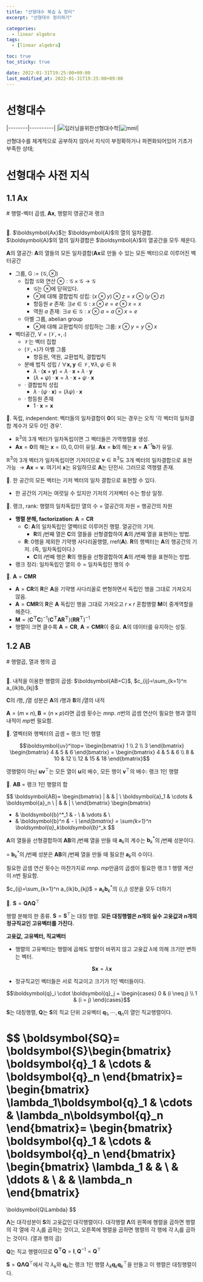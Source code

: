 ```yaml
---
title: "선형대수 복습 & 정리"
excerpt: "선형대수 정리하기"

categories:
  - linear algebra
tags:
  - [linear algebra]

toc: true
toc_sticky: true

date: 2022-01-31T19:25:00+09:00
last_modified_at: 2022-01-31T19:25:00+09:00
---
```


# 선형대수

|--------|----------|
|![딥러닝을위한선형대수학](https://www.hanbit.co.kr/data/books/B9479195027_m.jpg)|![mml](https://mml-book.github.io/static/images/mml-book-cover.jpg)|

선형대수를 체계적으로 공부하지 않아서 지식이 부정확하거나 파편화되어있어 기초가 부족한 상태;

# 선형대수 사전 지식

## 1.1 $\boldsymbol{Ax}$

\# 행렬-벡터 곱셈, $\boldsymbol{Ax}$, 행렬의 영공간과 랭크

<br>
🌝. $\boldsymbol{Ax}$는 $\boldsymbol{A}$의 열의 일차결합. $\boldsymbol{A}$의 열의 일차결합은 $\boldsymbol{A}$의 열공간을 모두 채운다.

$\boldsymbol{A}$의 열공간: $\boldsymbol{A}$의 열들의 모든 일차결합($\boldsymbol{Ax}$로 만들 수 있는 모든 벡터)으로 이루어진 벡터공간

* 그룹, $\mathrm{G}:=(\mathcal{G}, \otimes)$
  * 집합 $\mathcal{G}$와 연산 $\otimes:\mathcal{G}\times\mathcal{G}\rightarrow\mathcal{G}$
    * $\mathcal{G}$는 $\otimes$에 닫혀있다.
    * $\otimes$에 대해 결합법칙 성립: $(x\otimes y)\otimes z = x \otimes (y\otimes z)$
    * 항등원 $e$ 존재: $\exists e \in \mathcal{G}: x\otimes e = e\otimes x = x$
    * 역원 $a$ 존재: $\exists a \in \mathcal{G}: x\otimes a = a\otimes x = e$
  * 아벨 그룹, abelian group
    * $\otimes$에 대해 교환법칙이 성립하는 그룹: $x\otimes y = y\otimes x$
* 벡터공간, $\mathrm{V}=(\mathcal{V}, +, \cdot)$
  * $\mathcal{V}$는 벡터 집합
  * $(\mathcal{V}, +)$가 아벨 그룹
    * 항등원, 역원, 교환법칙, 결합법칙
  * 분배 법칙 성립 / $\forall\boldsymbol{x,y}\in\mathcal{V}, \forall\lambda,\psi\in\mathbb{R}$
    * $\lambda\cdot(\boldsymbol{x}+\boldsymbol{y}) = \lambda\cdot\boldsymbol{x}+\lambda\cdot\boldsymbol{y}$
    * $(\lambda+\psi)\cdot\boldsymbol{x}=\lambda\cdot\boldsymbol{x}+\psi\cdot\boldsymbol{x}$
  * $\cdot$ 결합법칙 성립
    * $\lambda\cdot(\psi\cdot\boldsymbol{x})=(\lambda\psi)\cdot\boldsymbol{x}$
  * $\cdot$ 항등원 존재
    * $1\cdot \boldsymbol{x}=\boldsymbol{x}$

🌝. 독립, independent: 벡터들의 일차결합이 $\boldsymbol{0}$이 되는 경우는 오직 '각 벡터의 일차결합 계수가 모두 0인 경우'.
* $\mathbb{R}^3$의 3개 벡터가 일차독립이면 그 벡터들은 가역행렬을 생성.
* $\boldsymbol{Ax}=\boldsymbol{0}$의 해는 $\boldsymbol{x}=(0, 0, 0)$이 유일. $\boldsymbol{Ax}=\boldsymbol{b}$의 해는 $\boldsymbol{x}=\boldsymbol{A}^{-1}\boldsymbol{b}$가 유일.

$\mathbb{R}^3$의 3개 벡터가 일차독립이면 기저이므로 $\boldsymbol{v}\in\mathbb{R}^3$도 3개 벡터의 일차결합으로 표현 가능 $\rightarrow \boldsymbol{Ax}=\boldsymbol{v}$. 여기서 $\boldsymbol{x}$는 유일하므로 $\boldsymbol{A}$는 단전사. 그러므로 역행렬 존재.

🌝. 한 공간의 모든 벡터는 기저 벡터의 일차 결합으로 표현할 수 있다.

* 한 공간의 기저는 여럿일 수 있지만 기저의 기저벡터 수는 항상 일정.

🌝. 랭크, rank: 행렬의 일차독립인 열의 수 = 열공간의 차원 = 행공간의 차원

* **행렬 분해, factorization**: $\boldsymbol{A}=\boldsymbol{CR}$
  * $\boldsymbol{C}$: $\boldsymbol{A}$의 일차독립인 열벡터로 이루어진 행렬. 열공간의 기저.
    * $\boldsymbol{R}$의 $j$번째 열은 $\boldsymbol{C}$의 열들을 선형결합하여 $\boldsymbol{A}$의 $j$번째 열을 표현하는 방법.
  * $\boldsymbol{R}$: 0행을 제외한 기약행 사다리꼴행렬, $\mathrm{rref}(\boldsymbol{A})$. $\boldsymbol{R}$의 행벡터는 $\boldsymbol{A}$의 행공간의 기저. (즉, 일차독립이다.)
    * $\boldsymbol{C}$의 $i$번째 행은 $\boldsymbol{R}$의 행들을 선형결합하여 $\boldsymbol{A}$의 $i$번째 행을 표현하는 방법.
* 랭크 정리: 일차독립인 열의 수 = 일차독립인 행의 수

🌝. $\boldsymbol{A}=\boldsymbol{CMR}$

* $\boldsymbol{A}=\boldsymbol{CR}$의 $\boldsymbol{R}$은 $\boldsymbol{A}$을 기약행 사다리꼴로 변형하면서 독립인 행을 그대로 가져오지 않음. 
* $\boldsymbol{A}=\boldsymbol{CMR}$의 $\boldsymbol{R}$은 $\boldsymbol{A}$ 독립인 행을 그대로 가져오고 $r\times r$ 혼합행렬 $\boldsymbol{M}$이 중계역할을 해준다.
* $\boldsymbol{M}=(\boldsymbol{C^\top C})^{-1}(\boldsymbol{C^\top A R^\top})(\boldsymbol{RR^\top})^{-1}$
* 행렬이 크면 클수록 $\boldsymbol{A}=\boldsymbol{CR}$, $\boldsymbol{A}=\boldsymbol{CMR}$이 중요. $\boldsymbol{A}$의 데이터를 유지하는 성질.


## 1.2 $\boldsymbol{AB}$

\# 행렬곱, 열과 행의 곱

<br>
🌝. 내적을 이용한 행렬의 곱셈: $\boldsymbol{AB=C}$, $c_{ij}=\sum_{k=1}^n a_{ik}b_{kj}$

$\boldsymbol{C}$의 $i$행, $j$열 성분은 $\boldsymbol{A}$의 $i$행과 $\boldsymbol{B}$의 $j$열의 내적

$\boldsymbol{A}=(m\times n), \boldsymbol{B}=(n\times p)$라면 곱셈 횟수는 $mnp$.  $n$번의 곱셈 연산이 필요한 행과 열의 내적이 $mp$번 필요함.

🌝. 열벡터와 행벡터의 곱셈 = 랭크 1인 행렬

$$\boldsymbol{uv}^\top=
\begin{bmatrix} 1 \\ 2 \\ 3 \end{bmatrix}
\begin{bmatrix} 4 & 5 & 6 \end{bmatrix} =
\begin{bmatrix} 4 & 5 & 6 \\ 8 & 10 & 12 \\ 12 & 15 & 18 \end{bmatrix}$$

영행렬이 아닌 $\boldsymbol{uv}^\top$는 모든 열이 $\boldsymbol{u}$의 배수, 모든 행이 $\boldsymbol{v}^\top$의 배수: 랭크 1인 행렬

🌝. $\boldsymbol{AB}$ = 랭크 1인 행렬의 합

$$
\boldsymbol{AB}=
\begin{bmatrix}
  | & & | \\
  \boldsymbol{a}_1 & \cdots & \boldsymbol{a}_n \\
  | & & | \\
\end{bmatrix}
\begin{bmatrix}
  - & \boldsymbol{b}^*_1 & - \\
  & \vdots & \\
  - & \boldsymbol{b}^*_n & - \\
\end{bmatrix} =
\sum_{k=1}^n \boldsymbol{a}_k\boldsymbol{b}^*_k
$$

$\boldsymbol{A}$의 열들을 선형결합하여 $\boldsymbol{AB}$의 $j$번째 열을 만들 때 $\boldsymbol{a}_k$의 계수는 $\boldsymbol{b}^*_k$의 $j$번째 성분이다.

= $\boldsymbol{b}^*_k$의 $j$번째 성분은 $\boldsymbol{AB}$의 $j$번째 열을 만들 때 필요한 $\boldsymbol{a}_k$의 수이다.

필요한 곱셈 연산 횟수는 마찬가지로 $mnp$. $mp$만큼의 곱셈이 필요한 랭크 1 행렬 계산이 $n$번 필요함.

$c_{ij}=\sum_{k=1}^n a_{ik}b_{kj}$ = $\boldsymbol{a}_k\boldsymbol{b}^*_k$의 $(i, j)$ 성분을 모두 더하기

🌝. $\boldsymbol{S}=\boldsymbol{Q\Lambda Q}^\top$

행렬 분해의 한 종류. $\boldsymbol{S}=\boldsymbol{S}^\top$는 대칭 행렬. **모든 대칭행렬은 $n$개의 실수 고윳값과 $n$개의 정규직교인 고유벡터를 가진다.**

**고윳값, 고유벡터, 직교벡터**

* 행렬의 고유벡터는 행렬에 곱해도 방향이 바뀌지 않고 고윳값 $\lambda$에 의해 크기만 변하는 벡터.

$$\boldsymbol{Sx} = \lambda\boldsymbol{x}$$

* 정규직교인 벡터들은 서로 직교이고 크기가 1인 벡터들이다.

$$\boldsymbol{q}_i \cdot \boldsymbol{q}_j = \begin{cases} 0 & (i \neq j) \\ 1 & (i = j) \end{cases}$$

$\boldsymbol{S}$는 대칭행렬, $\boldsymbol{Q}$는 $\boldsymbol{S}$의 직교 단위 고유벡터 $\boldsymbol{q}_1,\cdots, \boldsymbol{q}_n$이 열인 직교행렬이다.

$$
\boldsymbol{SQ}=
\boldsymbol{S}\begin{bmatrix}
  \boldsymbol{q}_1 & \cdots & \boldsymbol{q}_n
\end{bmatrix}=
\begin{bmatrix}
  \lambda_1\boldsymbol{q}_1 & \cdots & \lambda_n\boldsymbol{q}_n
\end{bmatrix}=
\begin{bmatrix}
  \boldsymbol{q}_1 & \cdots & \boldsymbol{q}_n
\end{bmatrix}
\begin{bmatrix}
\lambda_1 & & \\
& \ddots & \\
& & \lambda_n
\end{bmatrix}
=
\boldsymbol{Q\Lambda}
$$

$\boldsymbol{\Lambda}$는 대각성분이 $\boldsymbol{S}$의 고윳값인 대각행렬이다. 대각행렬 $\boldsymbol{\Lambda}$의 왼쪽에 행렬을 곱하면 행렬의 각 열에 각 $\lambda_i$를 곱하는 것이고, 오른쪽에 행렬을 곱하면 행렬의 각 행에 각 $\lambda_i$를 곱하는 것이다. (열과 행의 곱)

$\boldsymbol{Q}$는 직교 행렬이므로 $\boldsymbol{Q^\top Q}=\boldsymbol{I}, \boldsymbol{Q}^{-1}=\boldsymbol{Q}^\top$

$\boldsymbol{S}=\boldsymbol{Q\Lambda Q}^\top$에서 각 $\lambda_k$와 $\boldsymbol{q}_k$는 랭크 1인 행렬 $\lambda_k\boldsymbol{q}_k\boldsymbol{q}^\top_k$을 만들고 이 행렬은 대칭행렬이다.
